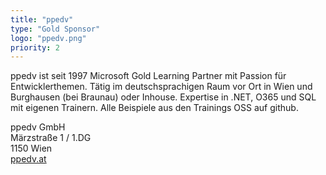 ```yaml
---
title: "ppedv"
type: "Gold Sponsor"
logo: "ppedv.png"
priority: 2
---
```


ppedv ist seit 1997 Microsoft Gold Learning Partner mit Passion für Entwicklerthemen. Tätig im deutschsprachigen Raum vor Ort in Wien und Burghausen (bei Braunau) oder Inhouse. Expertise in .NET, O365 und SQL mit eigenen Trainern. Alle Beispiele aus den Trainings OSS auf github.

ppedv GmbH  
Märzstraße 1 / 1.DG  
1150 Wien  
[ppedv.at](https://ppedv.at/)